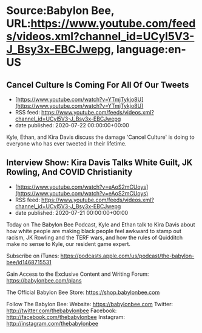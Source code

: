 # Source:Babylon Bee, URL:https://www.youtube.com/feeds/videos.xml?channel_id=UCyl5V3-J_Bsy3x-EBCJwepg, language:en-US

## Cancel Culture Is Coming For All Of Our Tweets
 - [https://www.youtube.com/watch?v=YTmjTykjo8U](https://www.youtube.com/watch?v=YTmjTykjo8U)
 - RSS feed: https://www.youtube.com/feeds/videos.xml?channel_id=UCyl5V3-J_Bsy3x-EBCJwepg
 - date published: 2020-07-22 00:00:00+00:00

Kyle, Ethan, and Kira Davis discuss the damage 'Cancel Culture' is doing to everyone who has ever tweeted in their lifetime.

## Interview Show: Kira Davis Talks White Guilt, JK Rowling, And COVID Christianity
 - [https://www.youtube.com/watch?v=eAoS2mCUoys](https://www.youtube.com/watch?v=eAoS2mCUoys)
 - RSS feed: https://www.youtube.com/feeds/videos.xml?channel_id=UCyl5V3-J_Bsy3x-EBCJwepg
 - date published: 2020-07-21 00:00:00+00:00

Today on The Babylon Bee Podcast, Kyle and Ethan talk to Kira Davis about how white people are making black people feel awkward to stamp out racism, JK Rowling and the TERF wars, and how the rules of Quidditch make no sense to Kyle, our resident game expert.

Subscribe on iTunes: https://podcasts.apple.com/us/podcast/the-babylon-bee/id1468715531

Gain Access to the Exclusive Content and Writing Forum: https://babylonbee.com/plans

The Official Babylon Bee Store: https://shop.babylonbee.com

Follow The Babylon Bee:
Website: https://babylonbee.com
Twitter: http://twitter.com/thebabylonbee
Facebook: http://facebook.com/thebabylonbee
Instagram: http://instagram.com/thebabylonbee

